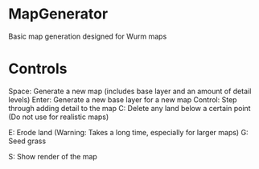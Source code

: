 # MapGenerator
Basic map generation designed for Wurm maps

# Controls
Space: Generate a new map (includes base layer and an amount of detail levels)
Enter: Generate a new base layer for a new map
Control: Step through adding detail to the map
C: Delete any land below a certain point (Do not use for realistic maps)

E: Erode land (Warning: Takes a long time, especially for larger maps)
G: Seed grass

S: Show render of the map
